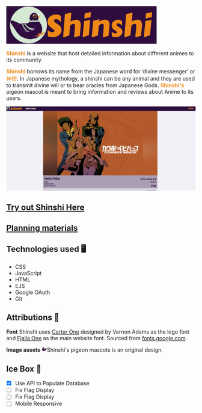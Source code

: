 
<img src="./public/images/ShinshiLogo.png" alt="Shinshi Logo" width="400"/>

<span style="color:#EE8917">**Shinshi**</span> is a website that host detailed information about different animes to its community. 

<span style="color:#EE8917">**Shinshi**</span> borrows its name from the Japanese word for ‘divine messenger’ or <span style="color:#EE8917">神使</span>. In Japanese mythology, a shinshi can be any animal and they are used to transmit divine will or to bear oracles from Japanese Gods. <span style="color:#EE8917">**Shinshi's**</span> pigeon mascot is meant to bring information and reviews about Anime to its users.

![Shinshi Show view](./public/images/ShowView.png)

## [Try out Shinshi Here](https://shinshi.fly.dev/) 
## [Planning materials](https://trello.com/b/VbLsp3jK/michelle-linares-anime-imbdpending-project-board) 

## Technologies used 🖥
- CSS
- JavaScript
- HTML
- EJS
- Google OAuth
- Git

## Attributions 📣

**Font** Shinshi uses [Carter One](https://fonts.google.com/specimen/Carter+One) designed by Vernon Adams as the logo font and  [Fjalla One](https://fonts.google.com/specimen/Fjalla+One) as the main website font. Sourced from [fonts.google.com](https://fonts.google.com/).

**Image assets** <img src="./public/images/ChubbyPigeon.png" alt="Chubby Pigeon" width="14px"/>Shinshi's pigeon mascots is an original design. 



## Ice Box 🧊
- [x] Use API to Populate Database
- [ ] Fix Flag Display
- [ ] Fix Flag Display
- [ ] Mobile Responsive